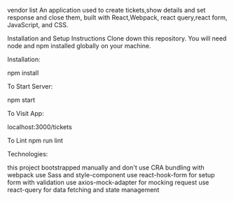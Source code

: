 vendor list An application used to create tickets,show details and set response and close them, built with
React,Webpack, react query,react form, JavaScript, and CSS.

Installation and Setup Instructions Clone down this repository. You will need node and npm installed globally on your
machine.

Installation:

npm install

To Start Server:

npm start

To Visit App:

localhost:3000/tickets

To Lint npm run lint

Technologies:

this project bootstrapped manually and don't use CRA bundling with webpack use Sass and style-component
use react-hook-form for setup form with validation
use axios-mock-adapter for mocking request
use react-query for data fetching and state management
